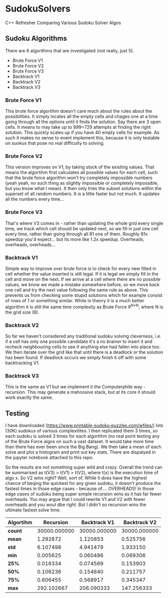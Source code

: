# SudokuSolvers
C++ Refresher Comparing Various Sudoku Solver Algos

## Sudoku Algorithms

There are 6 algorithms that are investigated (not really, just 5).

- Brute Force V1
- Brute Force V2
- Brute Force V3
- Backtrack V1
- Backtrack V2
- Backtrack V3


### Brute Force V1
This brute force algortihm doesn't care much about the rules about the possibilities. It simply locates all the empty cells and chages one at a time going through all the options until it finds the solution. Say there are 3 open cells. It means to may take up to 9*9*9=729 attempts at finding the right solution. This quickly scales up if you have 40 empty cells for example. As such it makes no sense to event implement this, because it is only testable on suokus that pose no real difficulty to solving. 

### Brute Force V2
This version improves on V1, by taking stock of the existing values. That means the algortihm first calculates all possible values for each cell, such that the brute force algorithm won't try completely impossible numbers (yeah yeah, no such thing as slightly impossible or completely impossible, but you know what I mean). It then only tries the subset solutions within the superset of all random numbers. It is a little faster but not much. It updates all the numbers every time...

### Brute Force V3
That's where V3 comes in - rather than updating the whole grid every single time, we track which cell should be updated next, so we fill in just one cell every time, rather than going through all 81 one of them. Roughly 81x speedup you'd expect... but its more like 1.2x speedup. Overheads, overheads, overheads...

### Backtrack V1
Simple way to improve over brute force is to check for every new filled in cell whether the value inserted is still legal. If it is legal we simply fill in the cell and move on the next. If we arrive at a cell where there are no possible values, we know we made a mistake somewhere before, so we move back one cell and try the next value following the same rule as above. This prevents us from checking some stupid solutions which for example consist of rows of 1 or something similar. While in theory it is a much better algorithm it is still the same time complexity as Brute Force 9<sup>N*N</sup>, where N is the grid size (9).

### Backtrack V2
So far we haven't considered any traditional sudoku solving cleverness, i.e. if a cell has only one possible candidate it's a no brainer to insert it and recheck neighbouring cells to see if anything else had fallen into place too. We then iterate over the grid like that until there is a deadlock or the solution has been found. If deadlock occurs we simply finish it off with some backtracking V1.

### Backtrack V3
This is the same as V1 but we implement it the Computerphile way - recursion. This may generate a mahoosive stack, but at its core it should work exactly the same.

## Testing

I have downloaded (https://www.printable-sudoku-puzzles.com/wfiles/) lots (30K) sudokus of various complexitites. I then replicated them 3 times, so each sudoku is solved 3 times for each algortihm (no real point testing any of the Brute Force algos on such a vast dataset. It would take more time than there has ever been since the Big Bang). We then take a mean of each solve and plot a histogram and print out key stats. There are dispalyed in the jupyter notebook attached to this repo.

So the results are not something super wild and crazy. Overall the trend can be summarised as t(V3) > t(V1) > t(V2), where t(x) is the execution time of algo x. So V2 wins right? Well, sort of. While it does have the highest chance of beqing the quickest for any given sudoku, it doesn't produce the fastest times in those edge cases - because of.... OVERHEADS! In those edge cases of sudoku being super simple recursion wins as it has far fewer overheads. You may argue that I could rewrite V1 and V2 with fewer overheads and you woul dbe right. But I didn't so recursion wins the ultimate fastest solve time.

| **Algortihm** | **Recursion** | **Backtrack V1** | **Backtrack V2** |
|---------------|---------------|------------------|------------------|
|     **count** |  30000.000000 |     30000.000000 |     30000.000000 |
|      **mean** |      1.292872 |         1.120853 |         0.525756 |
|       **std** |      6.107498 |         4.941479 |         1.933150 |
|       **min** |      0.005625 |         0.060486 |         0.069306 |
|       **25%** |      0.016334 |         0.074569 |         0.153903 |
|       **50%** |      0.106236 |         0.154840 |         0.211757 |
|       **75%** |      0.606455 |         0.568917 |         0.345347 |
|       **max** |    292.102667 |       206.090333 |       147.256333 |